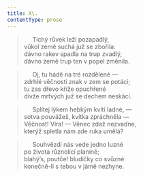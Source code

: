 ```yaml
---
title: X\.
contentType: prose
---
```


>      Tichý růvek leží pozapadlý,  
> vůkol země suchá juž se zbořila:  
> dávno rakev spadla na trup zvadlý,  
> dávno země trup ten v popel změnila.

>      Oj, tu hádě na tré rozdělené —  
> zdrhlé věčnosti znak v zem se potácí;  
> tu zas dřevo kříže opuchřené  
> divže mrtvých juž se dechem neskácí.

>      Splítej lýkem hebkým kvítí ladné, —  
> sotva pouvážeš, kvítka zpráchněla —  
> Věčnost! Víra! — Věnec zdaž nezvadne,  
> kterýž spletla nám zde ruka umělá?

>      Souhvězdí nás vede jedno luzné  
> po života různolící planině;  
> blahýʼs, poutče! bludičky co svůzné  
> konečně-li s tebou v jámě nezhyne.
